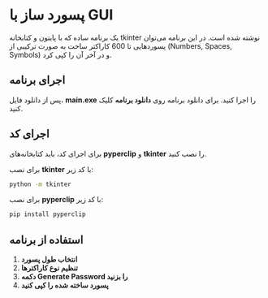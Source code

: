 # پسورد ساز با GUI

یک برنامه ساده که با پایتون و کتابخانه tkinter نوشته شده است. در این برنامه می‌توان پسوردهایی تا 600 کاراکتر ساخت به صورت ترکیبی از (Numbers, Spaces, Symbols) و در آخر آن را کپی کرد.

## اجرای برنامه

پس از دانلود فایل، **main.exe** را اجرا کنید. برای دانلود برنامه روی **دانلود برنامه** کلیک کنید.

## اجرای کد

برای اجرای کد، باید کتابخانه‌های **pyperclip** و **tkinter** را نصب کنید.

برای نصب **tkinter** با کد زیر:
```bash
python -m tkinter
```

برای نصب **pyperclip** با کد زیر:
```bash
pip install pyperclip
```

## استفاده از برنامه

1. **انتخاب طول پسورد**
2. **تنظیم نوع کاراکترها**
3. **دکمه Generate Password را بزنید**
4. **پسورد ساخته شده را کپی کنید**
